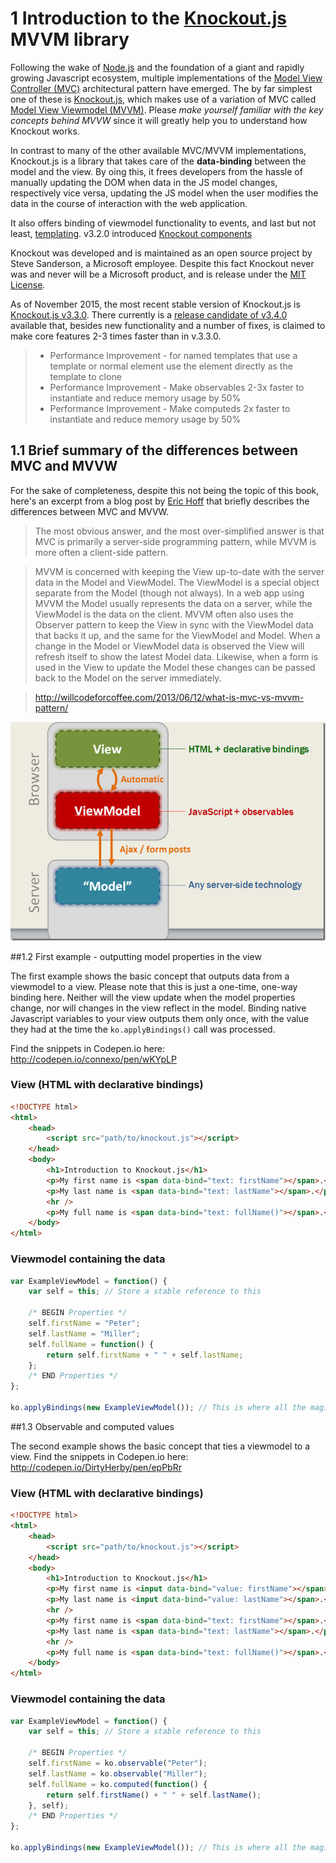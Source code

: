 # 1 Introduction to the [Knockout.js] MVVM library

Following the wake of [Node.js] and the foundation of a giant and rapidly growing Javascript ecosystem, multiple implementations of the [Model View Controller (MVC)] architectural pattern have emerged. The by far simplest one of these is [Knockout.js], which makes use of a variation of MVC called [Model View Viewmodel (MVVM)]. Please *make yourself familiar with the key concepts behind MVVW* since it will greatly help you to understand how Knockout works.

In contrast to many of the other available MVC/MVVM implementations, Knockout.js is a library that takes care of the **data-binding** between the model and the view. By oing this, it frees developers from the hassle of manually updating the DOM when data in the JS model changes, respectively vice versa, updating the JS model when the user modifies the data in the course of interaction with the web application.

It also offers binding of viewmodel functionality to events, and last but not least, [templating]. v3.2.0 introduced [Knockout components]


Knockout was developed and is maintained as an open source project by Steve Sanderson, a Microsoft employee. Despite this fact Knockout never was and never will be a Microsoft product, and is release under the [MIT License].

As of November 2015, the most recent stable version of Knockout.js is [Knockout.js v3.3.0]. There currently is a [release candidate of v3.4.0] available that, besides new functionality and a number of fixes, is claimed to make core features 2-3 times faster than in v.3.3.0.

>- Performance Improvement - for named templates that use a template or normal element use the element directly as the template to clone
>- Performance Improvement - Make observables 2-3x faster to instantiate and reduce memory usage by 50%
>- Performance Improvement - Make computeds 2x faster to instantiate and reduce memory usage by 50%

## 1.1 Brief summary of the differences between MVC and MVVW

For the sake of completeness, despite this not being the topic of this book, here's an excerpt from a blog post by [Eric Hoff] that briefly describes the differences between MVC and MVVW.

>The most obvious answer, and the most over-simplified answer is that MVC is primarily a server-side programming pattern, while MVVM is more often a client-side pattern.

>MVVM is concerned with keeping the View up-to-date with the server data in the Model and ViewModel. The ViewModel is a special object separate from the Model (though not always). In a web app using MVVM the Model usually represents the data on a server, while the ViewModel is the data on the client. MVVM often also uses the Observer pattern to keep the View in sync with the ViewModel data that backs it up, and the same for the ViewModel and Model. When a change in the Model or ViewModel data is observed the View will refresh itself to show the latest Model data. Likewise, when a form is used in the View to update the Model these changes can be passed back to the Model on the server immediately.

><http://willcodeforcoffee.com/2013/06/12/what-is-mvc-vs-mvvm-pattern/>

![MVVW illustration](../images/mvvw.png "MVVM Illustration")

##1.2 First example - outputting model properties in the view

The first example shows the basic concept that outputs data from a viewmodel to a view. Please note that this is just a one-time, one-way binding here. Neither will the view update when the model properties change, nor will changes in the view reflect in the model. Binding native Javascript variables to your view outputs them only once, with the value they had at the time the `ko.applyBindings()` call was processed.

Find the snippets in Codepen.io here: <http://codepen.io/connexo/pen/wKYpLP>

### View (HTML with declarative bindings)

```html
<!DOCTYPE html>
<html>
	<head>
		<script src="path/to/knockout.js"></script>
	</head>
	<body>
		<h1>Introduction to Knockout.js</h1>
		<p>My first name is <span data-bind="text: firstName"></span>.</p>
		<p>My last name is <span data-bind="text: lastName"></span>.</p>
		<hr />
		<p>My full name is <span data-bind="text: fullName()"></span>.</p>
	</body>
</html>
```

### Viewmodel containing the data
```javascript
var ExampleViewModel = function() {
	var self = this; // Store a stable reference to this
	
	/* BEGIN Properties */ 
	self.firstName = "Peter";
	self.lastName = "Miller";
	self.fullName = function() {
		return self.firstName + " " + self.lastName;
	};
	/* END Properties */ 
};

ko.applyBindings(new ExampleViewModel()); // This is where all the magic happens
```

##1.3 Observable and computed values

The second example shows the basic concept that ties a viewmodel to a view. Find the snippets in Codepen.io here: <http://codepen.io/DirtyHerby/pen/epPbRr>

### View (HTML with declarative bindings)

```html
<!DOCTYPE html>
<html>
	<head>
		<script src="path/to/knockout.js"></script>
	</head>
	<body>
		<h1>Introduction to Knockout.js</h1>
		<p>My first name is <input data-bind="value: firstName"></span>.</p>
		<p>My last name is <input data-bind="value: lastName"></span>.</p>
		<hr />
		<p>My first name is <span data-bind="text: firstName"></span>.</p>
		<p>My last name is <span data-bind="text: lastName"></span>.</p>
		<hr />
		<p>My full name is <span data-bind="text: fullName()"></span>.</p>
	</body>
</html>
```

### Viewmodel containing the data
```javascript
var ExampleViewModel = function() {
	var self = this; // Store a stable reference to this
	
	/* BEGIN Properties */
	self.firstName = ko.observable("Peter");
	self.lastName = ko.observable("Miller");
	self.fullName = ko.computed(function() {
		return self.firstName() + " " + self.lastName();
	}, self);
	/* END Properties */
};

ko.applyBindings(new ExampleViewModel()); // This is where all the magic happens
```


[Knockout.js]: http://www.knockoutjs.com
[Node.js]: http://nodejs.org
[Model View Controller (MVC)]: https://en.wikipedia.org/wiki/Model%E2%80%93view%E2%80%93controller
[Model View Viewmodel (MVVM)]: https://en.wikipedia.org/wiki/Model_View_ViewModel
[MIT License]: http://www.opensource.org/licenses/mit-license.php
[Knockout.js v3.3.0]: https://github.com/knockout/knockout/releases/tag/v3.3.0
[Knockout components]: http://knockoutjs.com/documentation/component-overview.html
[templating]: http://knockoutjs.com/documentation/template-binding.html
[release candidate of v3.4.0]: https://github.com/knockout/knockout/releases/tag/v3.4.0-rc
[Eric Hoff]: http://willcodeforcoffee.com/about/
